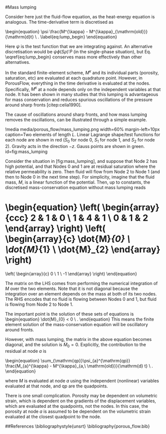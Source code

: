 #Mass lumping

Consider here just the fluid-flow equation, as the heat-energy equation is
analogous.  The time-derivative term is discretised as

\begin{equation}
\psi \frac{M^{\kappa} - M^{\kappa}_{\mathrm{old}}}{\mathrm{d}t} \ .
\label{eq:lump_begin}
\end{equation}

Here $\psi$ is the test function that we are integrating against.  An
alternative discretisation would be $\psi\phi(S\rho)'\dot{P}$ (in the
single-phase situation), but Eq. \eqref{eq:lump_begin} conserves mass more
effectively than other alternatives.

In the standard finite-element scheme, $M^{\kappa}$ and its individual parts
(porosity, saturation, etc) are evaluated at each quadrature point.  However, in
PorousFlow, everything in the time derivative is evaluated at the nodes.
Specifically, $M^{\kappa}$ at a node depends only on the independent variables
at that node.  It has been shown in many studies that this lumping is
advantageous for mass conservation and reduces spurious oscillations of the
pressure around sharp fronts [citep:celia1990].

The cause of oscillations around sharp fronts, and how mass lumping removes the
oscillations, can be illustrated through a simple example.

!media media/porous_flow/mass_lumping.png width=60% margin-left=10px caption=Two elements of length $L$.  Linear Lagrange shape/test functions for each node are shown in red ($S_{0}$ for node 0, $S_{1}$ for node 1, and $S_{2}$ for node 2).  Gravity acts in the direction $-z$.  Gauss points are shown in green. id=fig:mass_lumping

Consider the situation in [fig:mass_lumping], and suppose that Node 2 has
high potential, and that Nodes 0 and 1 are at residual saturation where the
relative permeability is zero.  Then fluid will flow from Node 2 to Node 1 (and
then to Node 0 in the next time step).  For simplicity, imagine that the fluid
mass, $M$, is a linear function of the potential.  Then, up to constants, the
discretised mass-conservation equation without mass lumping reads

\begin{equation}
\left(
\begin{array}{ccc}
2 & 1 & 0 \\
1 & 4 & 1 \\
0 & 1 & 2
\end{array}
\right)
\left(
\begin{array}{c}
\dot{M}_{0} \\
\dot{M}_{1} \\
\dot{M}_{2}
\end{array}
\right)
=
\left(
\begin{array}{c}
0 \\
1 \\
-1
\end{array}
\right)
\end{equation}

The matrix on the LHS comes from performing the numerical integration of $M$
over the two elements.  Note that it is not diagonal because the integration
over an element depends on the mass at both of its two nodes.  The RHS encodes
that no fluid is flowing between Nodes 0 and 1, but fluid is flowing from Node 2
to Node 1.

The important point is the solution of these sets of equations is
\begin{equation}
\dot{M}_{0} < 0 \ .
\end{equation}
This means the finite element solution of the mass-conservation equation will be oscillatory around fronts.

However, with mass lumping, the matrix in the above equation becomes diagonal,
and the solution is $\dot{M}_{0} = 0$.  Explicitly, the contribution to the
residual at node $a$ is

\begin{equation}
\sum_{\mathrm{qp}}\psi_{a}^{\mathrm{qp}} \frac{M_{a}^{\kappa} -
  M^{\kappa}_{a,\ \mathrm{old}}}{\mathrm{d} t} \ .
\end{equation}

where $M$ is evaluated at node $a$ using the independent (nonlinear) variables
evaluated at that node, and qp are the quadpoints.

There is one small complication.  Porosity may be dependent on volumetric
strain, which is dependent on the gradients of the displacement variables, which
are evaluated at the quadpoints, not the nodes.  In this case, the porosity at
node $a$ is assumed to be dependent on the volumetric strain evaluated at the
closest quadpoint to the node.

##References
\bibliographystyle{unsrt}
\bibliography{porous_flow.bib}
